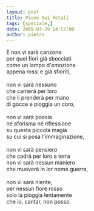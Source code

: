 ```yaml
---
layout: post
title: Piove Sui Petali
tags: [speciale,]
date: 2009-03-29 14:57:00
author: pietro
---
```

E non vi sarà canzone<br/>per quei fiori già sbocciati<br/>come un lampo d'emozione<br/>appena rossi e già sfioriti,<br/><br/>non vi sarà nessuno<br/>che canterà per loro<br/>che li prenderà per mano<br/>di gocce e pioggia un coro,<br/><br/>non vi sarà poesia<br/>né aforisma né riflessione<br/>su questa piccola magia<br/>su cui si posa l'immaginazione,<br/><br/>non vi sarà pensiero<br/>che cadrà per loro a terra<br/>non vi sarà nessun maniero<br/>che muoverà in lor nome guerra,<br/><br/>non vi sarà niente,<br/>per nessun fiore rosso<br/>solo la pioggia lentamente<br/>che io, cantar, non posso.
